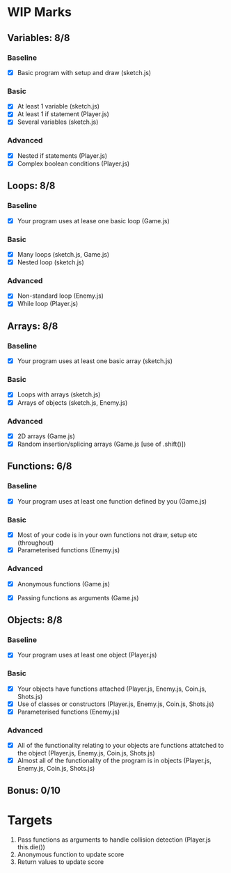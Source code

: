 # WIP Marks

## Variables: 8/8

### Baseline

- [x] Basic program with setup and draw (sketch.js)

### Basic

- [x] At least 1 variable (sketch.js)
- [x] At least 1 if statement (Player.js)
- [x] Several variables (sketch.js)

### Advanced

- [x] Nested if statements (Player.js)
- [x] Complex boolean conditions (Player.js)

## Loops: 8/8

### Baseline

- [x] Your program uses at lease one basic loop (Game.js)

### Basic 

- [x] Many loops (sketch.js, Game.js)
- [x] Nested loop (sketch.js)

### Advanced 

- [x] Non-standard loop (Enemy.js)
- [x] While loop (Player.js)

## Arrays: 8/8

### Baseline

- [x] Your program uses at least one basic array (sketch.js)

### Basic

- [x] Loops with arrays (sketch.js)
- [x] Arrays of objects (sketch.js, Enemy.js)

### Advanced

- [x] 2D arrays (Game.js)
- [x] Random insertion/splicing arrays (Game.js [use of .shift()])

## Functions: 6/8

### Baseline

- [x] Your program uses at least one function defined by you (Game.js)

### Basic

- [x] Most of your code is in your own functions not draw, setup etc (throughout)
- [x] Parameterised functions (Enemy.js)

### Advanced

- [x] Anonymous functions (Game.js)
- [x] Passing functions as arguments (Game.js)


## Objects: 8/8

### Baseline

- [x] Your program uses at least one object (Player.js)

### Basic

- [x] Your objects have functions attached (Player.js, Enemy.js, Coin.js, Shots.js)
- [x] Use of classes or constructors (Player.js, Enemy.js, Coin.js, Shots.js)
- [x] Parameterised functions (Enemy.js)

### Advanced
 
- [x] All of the functionality relating to your objects are functions attatched to the object (Player.js, Enemy.js, Coin.js, Shots.js)
- [x] Almost all of the functionality of the program is in objects (Player.js, Enemy.js, Coin.js, Shots.js)

## Bonus: 0/10

# Targets

1. Pass functions as arguments to handle collision detection (Player.js this.die())
2. Anonymous function to update score
3. Return values to update score